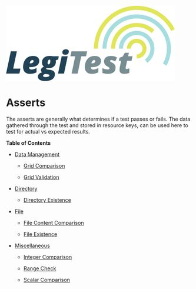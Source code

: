 ﻿![](images/_LegiTestBanner.png)

# Asserts



The asserts are generally what determines if a test passes or fails. The data gathered through the test and stored in resource keys, can be used here to test for actual vs expected results.



**Table of Contents**

- [Data Management](DataManagement.md)

    * [Grid Comparison](GridComparison.md)

    * [Grid Validation](GridValidation.md)

- [Directory](Directory.md)

    * [Directory Existence](DirectoryExistence.md)

- [File](File.md)

    * [File Content Comparison](FileContentComparison.md)

    * [File Existence](FileExistence.md)

- [Miscellaneous](Miscellaneous.md)

    * [Integer Comparison](IntegerComparison.md)

    * [Range Check](RangeCheck.md)

    * [Scalar Comparison](ScalarComparison.md)